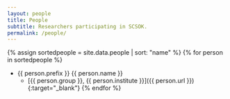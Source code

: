 ```yaml
---
layout: people
title: People
subtitle: Researchers participating in SCSOK.
permalink: /people/
---
```


{% assign sortedpeople = site.data.people | sort: "name" %}
{% for person in sortedpeople %}
* {{ person.prefix }} {{ person.name }}
    * [{{ person.group }}, {{ person.institute }}]({{ person.url }}){:target="_blank"}
{% endfor %}